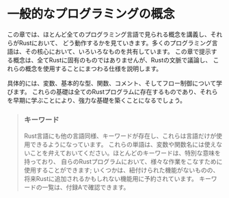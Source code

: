 <!--
# Common Programming Concepts
-->

# 一般的なプログラミングの概念

<!--
This chapter covers concepts that appear in almost every programming language
and how they work in Rust. Many programming languages have much in common at
their core. None of the concepts presented in this chapter are unique to Rust,
but we’ll discuss them in the context of Rust and explain the conventions
around using these concepts.
-->

この章では、ほとんど全てのプログラミング言語で見られる概念を講義し、それらがRustにおいて、
どう動作するかを見ていきます。多くのプログラミング言語は、その核心において、いろいろなものを共有しています。
この章で提示する概念は、全てRustに固有のものではありませんが、Rustの文脈で議論し、
これらの概念を使用することにまつわる仕様を説明します。

<!--
Specifically, you’ll learn about variables, basic types, functions, comments,
and control flow. These foundations will be in every Rust program, and learning
them early will give you a strong core to start from.
-->

具体的には、変数、基本的な型、関数、コメント、そしてフロー制御について学びます。
これらの基礎は全てのRustプログラムに存在するものであり、それらを早期に学ぶことにより、強力な基礎を築くことになるでしょう。

<!--
> ### Keywords
>
> The Rust language has a set of *keywords* that have been reserved for use by
> the language only, much as in other languages. Keep in mind that you cannot
> use these words as names of variables or functions. Most of the keywords have
> special meanings, and you’ll be using them to do various tasks in your Rust
> programs; a few have no current functionality associated with them but have
> been reserved for functionality that might be added to Rust in the future. You
> can find a list of the keywords in Appendix A.
-->

> ### キーワード
>
> Rust言語にも他の言語同様、キーワードが存在し、これらは言語だけが使用できるようになっています。
> これらの単語は、変数や関数名には使えないことを弁えておいてください。ほとんどのキーワードは、特別な意味を持っており、
> 自らのRustプログラムにおいて、様々な作業をこなすために使用することができます;
> いくつかは、紐付けられた機能がないものの、将来Rustに追加されるかもしれない機能用に予約されています。
> キーワードの一覧は、付録Aで確認できます。
